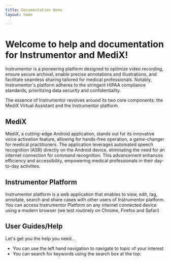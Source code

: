 ```yaml
---
title: Documentation Home
layout: home

---
```


# Welcome to help and documentation for Instrumentor and MediX!

Instrumentor is a pioneering platform designed to optimize video recording, ensure secure archival, enable precise annotations and illustrations, and facilitate seamless sharing tailored for medical professionals. Notably, Instrumentor's platform adheres to the stringent HIPAA compliance standards, prioritizing data security and confidentiality.

The essence of Instrumentor revolves around its two core components: the MediX Virtual Assistant and the Instrumentor platform.

## MediX

MediX, a cutting-edge Android application, stands out for its innovative voice activation feature, allowing for hands-free operation, a game-changer for medical practitioners. The application leverages automated speech recognition (ASR) directly on the Android device, eliminating the need for an internet connection for command recognition. This advancement enhances efficiency and accessibility, empowering medical professionals in their day-to-day activities.

## Instrumentor Platform

Instrumentor platform is a web application that enables to view, edit, tag, annotate, search and share cases with other users of Instrumentor platform. You can access Instrumentor Platform on any internet connected device using a modern browser (we test routinely on Chrome, Firefox and Safari)

## User Guides/Help

Let's get you the help you need...

- You can use the left hand navigation to navigate to topic of your interest
- You can search for keywords using the search box at the top.
